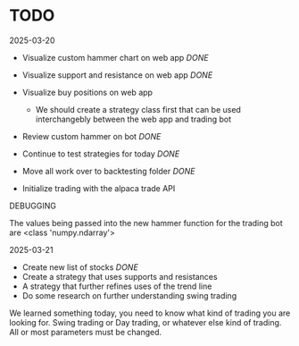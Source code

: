 # TODO

2025-03-20

- Visualize custom hammer chart on web app *DONE*
- Visualize support and resistance on web app *DONE*
- Visualize buy positions on web app
    - We should create a strategy class first that can be used interchangebly between the web app and trading bot

- Review custom hammer on bot *DONE*

- Continue to test strategies for today *DONE* 

- Move all work over to backtesting folder *DONE*

- Initialize trading with the alpaca trade API

DEBUGGING

The values being passed into the new hammer function for the trading bot are <class 'numpy.ndarray'>



2025-03-21

- Create new list of stocks *DONE*
- Create a strategy that uses supports and resistances
- A strategy that further refines uses of the trend line
- Do some research on further understanding swing trading

We learned something today, you need to know what kind of trading you are looking for.
Swing trading or Day trading, or whatever else kind of trading. All or most parameters 
must be changed. 







